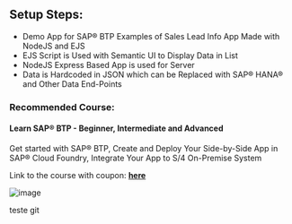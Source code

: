  
## Setup Steps:

- Demo App for SAP® BTP Examples of Sales Lead Info App Made with NodeJS and EJS
- EJS Script is Used with Semantic UI to Display Data in List
- NodeJS Express Based App is used for Server
- Data is Hardcoded in JSON which can be Replaced with SAP® HANA® and Other Data End-Points

### Recommended Course:
#### Learn SAP® BTP - Beginner, Intermediate and Advanced

Get started with SAP® BTP, Create and Deploy Your Side-by-Side App in SAP® Cloud Foundry, Integrate Your App to S/4 On-Premise System

Link to the course with coupon:  **[here](https://www.ui5cn.com/enroll/1542708?price_id=1921785&coupon=scpbtpyearly38493649246)**

![image](https://user-images.githubusercontent.com/6703372/188075294-74da53a5-9884-4274-8671-b94739a82b10.png)

teste git
